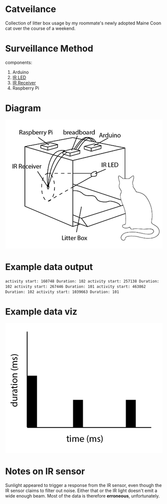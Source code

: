 # Catveilance

Collection of litter box usage by my roommate's newly adopted Maine Coon cat over the course of a weekend.

# Surveillance Method
components:
1. Arduino
2. [IR LED](https://www.adafruit.com/products/387)
3. [IR Receiver](https://www.adafruit.com/products/157?gclid=Cj0KEQjwhbzABRDHw_i4q6fXoLIBEiQANZKGW7dJlTxkTXFNXupkK4itN6H6y73-R0edhgBYN3EJGyMaArh68P8HAQ)
4. Raspberry Pi

# Diagram
![catveilance setup diagram](documentation/catveilance.png)

# Example data output
`activity start:
160748
Duration:
102
activity start:
257138
Duration:
102
activity start:
267446
Duration:
101
activity start:
463862
Duration:
102
activity start:
1039663
Duration:
101`

# Example data viz
![example data viz of catveilance](documentation/exdataviz.png)

# Notes on IR sensor
Sunlight appeared to trigger a response from the IR sensor, even though the IR sensor claims to filter out noise. Either that or the IR light doesn't emit a wide enough beam. Most of the data is therefore **erroneous**, unfortunately.
